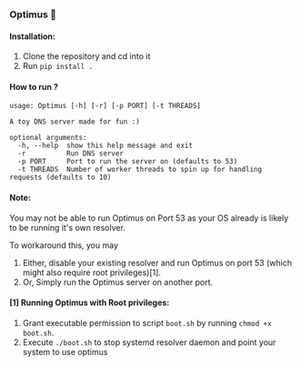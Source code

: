 ### Optimus 🤖

#### Installation:

1. Clone the repository and cd into it
2. Run `pip install . `


####  How to run ?

```
usage: Optimus [-h] [-r] [-p PORT] [-t THREADS]

A toy DNS server made for fun :)

optional arguments:
  -h, --help  show this help message and exit
  -r          Run DNS server
  -p PORT     Port to run the server on (defaults to 53)
  -t THREADS  Number of worker threads to spin up for handling requests (defaults to 10)
```

#### Note:
You may not be able to run Optimus on Port 53 as your OS already is likely to be running it's own resolver.

To workaround this, you may

1. Either, disable your existing resolver and run Optimus on port 53 (which might also require root privileges)[1].
2. Or, Simply run the Optimus server on another port.


#### [1] Running Optimus with Root privileges:
1. Grant executable permission to script `boot.sh` by running `chmod +x boot.sh`.
2. Execute `./boot.sh` to stop systemd resolver daemon and point your system to use optimus
